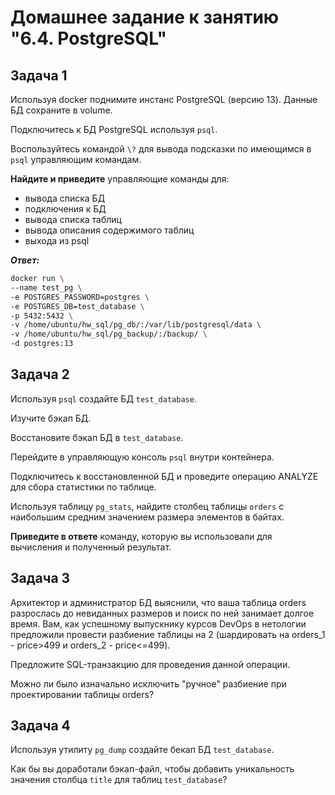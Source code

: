 # Домашнее задание к занятию "6.4. PostgreSQL"

## Задача 1
Используя docker поднимите инстанс PostgreSQL (версию 13). Данные БД сохраните в volume.

Подключитесь к БД PostgreSQL используя `psql`.

Воспользуйтесь командой `\?` для вывода подсказки по имеющимся в `psql` управляющим командам.

**Найдите и приведите** управляющие команды для:

+ вывода списка БД
+ подключения к БД
+ вывода списка таблиц
+ вывода описания содержимого таблиц
+ выхода из psql




***Ответ:***

```bash
docker run \
--name test_pg \
-e POSTGRES_PASSWORD=postgres \
-e POSTGRES_DB=test_database \
-p 5432:5432 \
-v /home/ubuntu/hw_sql/pg_db/:/var/lib/postgresql/data \
-v /home/ubuntu/hw_sql/pg_backup/:/backup/ \
-d postgres:13
```





## Задача 2
Используя `psql` создайте БД `test_database`.

Изучите бэкап БД.

Восстановите бэкап БД в `test_database`.

Перейдите в управляющую консоль `psql` внутри контейнера.

Подключитесь к восстановленной БД и проведите операцию ANALYZE для сбора статистики по таблице.

Используя таблицу `pg_stats`, найдите столбец таблицы `orders` с наибольшим средним значением размера элементов в байтах.

**Приведите в ответе** команду, которую вы использовали для вычисления и полученный результат.



## Задача 3


Архитектор и администратор БД выяснили, что ваша таблица orders разрослась до невиданных размеров и поиск по ней занимает долгое время.
Вам, как успешному выпускнику курсов DevOps в нетологии предложили провести разбиение
таблицы на 2 (шардировать на orders_1 - price>499 и orders_2 - price<=499).

Предложите SQL-транзакцию для проведения данной операции.

Можно ли было изначально исключить "ручное" разбиение при проектировании таблицы orders?





## Задача 4
Используя утилиту `pg_dump` создайте бекап БД `test_database`.

Как бы вы доработали бэкап-файл, чтобы добавить уникальность значения столбца `title` для таблиц `test_database`?













